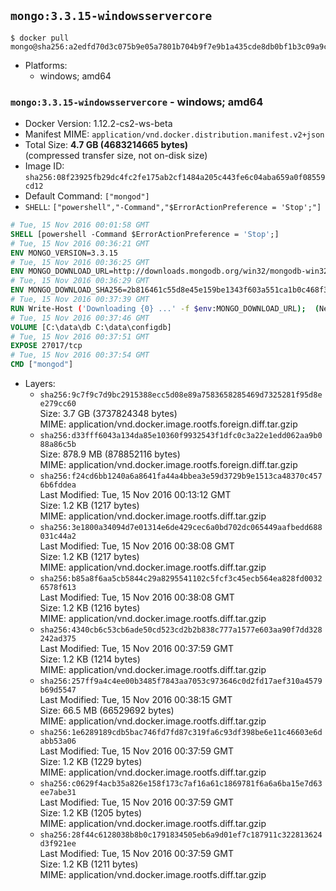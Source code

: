 ## `mongo:3.3.15-windowsservercore`

```console
$ docker pull mongo@sha256:a2edfd70d3c075b9e05a7801b704b9f7e9b1a435cde8db0bf1b3c09a9cefbfc6
```

-	Platforms:
	-	windows; amd64

### `mongo:3.3.15-windowsservercore` - windows; amd64

-	Docker Version: 1.12.2-cs2-ws-beta
-	Manifest MIME: `application/vnd.docker.distribution.manifest.v2+json`
-	Total Size: **4.7 GB (4683214665 bytes)**  
	(compressed transfer size, not on-disk size)
-	Image ID: `sha256:08f23925fb29dc4fc2fe175ab2cf1484a205c443fe6c04aba659a0f08559cd12`
-	Default Command: `["mongod"]`
-	`SHELL`: `["powershell","-Command","$ErrorActionPreference = 'Stop';"]`

```dockerfile
# Tue, 15 Nov 2016 00:01:58 GMT
SHELL [powershell -Command $ErrorActionPreference = 'Stop';]
# Tue, 15 Nov 2016 00:36:21 GMT
ENV MONGO_VERSION=3.3.15
# Tue, 15 Nov 2016 00:36:25 GMT
ENV MONGO_DOWNLOAD_URL=http://downloads.mongodb.org/win32/mongodb-win32-x86_64-2008plus-ssl-3.3.15-signed.msi
# Tue, 15 Nov 2016 00:36:29 GMT
ENV MONGO_DOWNLOAD_SHA256=2b816461c55d8e45e159be1343f603a551ca1b0c468f30028c6fa25d2308e5eb
# Tue, 15 Nov 2016 00:37:39 GMT
RUN Write-Host ('Downloading {0} ...' -f $env:MONGO_DOWNLOAD_URL); 	(New-Object System.Net.WebClient).DownloadFile($env:MONGO_DOWNLOAD_URL, 'mongo.msi'); 		Write-Host ('Verifying sha256 ({0}) ...' -f $env:MONGO_DOWNLOAD_SHA256); 	if ((Get-FileHash mongo.msi -Algorithm sha256).Hash -ne $env:MONGO_DOWNLOAD_SHA256) { 		Write-Host 'FAILED!'; 		exit 1; 	}; 		Write-Host 'Installing ...'; 	Start-Process msiexec -Wait 		-ArgumentList @( 			'/i', 			'mongo.msi', 			'/quiet', 			'/qn', 			'INSTALLLOCATION=C:\mongodb', 			'ADDLOCAL=all' 		); 	$env:PATH = 'C:\mongodb\bin;' + $env:PATH; 	[Environment]::SetEnvironmentVariable('PATH', $env:PATH, [EnvironmentVariableTarget]::Machine); 		Write-Host 'Verifying install ...'; 	Write-Host '  mongo --version'; mongo --version; 	Write-Host '  mongod --version'; mongod --version; 		Write-Host 'Removing ...'; 	Remove-Item C:\mongodb\bin\*.pdb -Force; 	Remove-Item C:\windows\installer\*.msi -Force; 	Remove-Item mongo.msi -Force; 		Write-Host 'Complete.';
# Tue, 15 Nov 2016 00:37:46 GMT
VOLUME [C:\data\db C:\data\configdb]
# Tue, 15 Nov 2016 00:37:51 GMT
EXPOSE 27017/tcp
# Tue, 15 Nov 2016 00:37:54 GMT
CMD ["mongod"]
```

-	Layers:
	-	`sha256:9c7f9c7d9bc2915388ecc5d08e89a7583658285469d7325281f95d8ee279cc60`  
		Size: 3.7 GB (3737824348 bytes)  
		MIME: application/vnd.docker.image.rootfs.foreign.diff.tar.gzip
	-	`sha256:d33fff6043a134da85e10360f9932543f1dfc0c3a22e1edd062aa9b088a86c5b`  
		Size: 878.9 MB (878852116 bytes)  
		MIME: application/vnd.docker.image.rootfs.foreign.diff.tar.gzip
	-	`sha256:f24cd6bb1240a6a8641fa44a4bbea3e59d3729b9e1513ca48370c4576b6fddea`  
		Last Modified: Tue, 15 Nov 2016 00:13:12 GMT  
		Size: 1.2 KB (1217 bytes)  
		MIME: application/vnd.docker.image.rootfs.diff.tar.gzip
	-	`sha256:3e1800a34094d7e01314e6de429cec6a0bd702dc065449aafbedd688031c44a2`  
		Last Modified: Tue, 15 Nov 2016 00:38:08 GMT  
		Size: 1.2 KB (1217 bytes)  
		MIME: application/vnd.docker.image.rootfs.diff.tar.gzip
	-	`sha256:b85a8f6aa5cb5844c29a8295541102c5fcf3c45ecb564ea828fd00326578f613`  
		Last Modified: Tue, 15 Nov 2016 00:38:08 GMT  
		Size: 1.2 KB (1216 bytes)  
		MIME: application/vnd.docker.image.rootfs.diff.tar.gzip
	-	`sha256:4340cb6c53cb6ade50cd523cd2b2b838c777a1577e603aa90f7dd328242ad375`  
		Last Modified: Tue, 15 Nov 2016 00:37:59 GMT  
		Size: 1.2 KB (1214 bytes)  
		MIME: application/vnd.docker.image.rootfs.diff.tar.gzip
	-	`sha256:257ff9a4c4ee00b3485f7843aa7053c973646c0d2fd17aef310a4579b69d5547`  
		Last Modified: Tue, 15 Nov 2016 00:38:15 GMT  
		Size: 66.5 MB (66529692 bytes)  
		MIME: application/vnd.docker.image.rootfs.diff.tar.gzip
	-	`sha256:1e6289189cdb5bac746fd7fd87c319fa6c93df398be6e11c46603e6dabb53a06`  
		Last Modified: Tue, 15 Nov 2016 00:37:59 GMT  
		Size: 1.2 KB (1229 bytes)  
		MIME: application/vnd.docker.image.rootfs.diff.tar.gzip
	-	`sha256:c0629f4acb35a826e158f173c7af16a61c1869781f6a6a6ba15e7d63ee7abe31`  
		Last Modified: Tue, 15 Nov 2016 00:37:59 GMT  
		Size: 1.2 KB (1205 bytes)  
		MIME: application/vnd.docker.image.rootfs.diff.tar.gzip
	-	`sha256:28f44c6128038b8b0c1791834505eb6a9d01ef7c187911c322813624d3f921ee`  
		Last Modified: Tue, 15 Nov 2016 00:37:59 GMT  
		Size: 1.2 KB (1211 bytes)  
		MIME: application/vnd.docker.image.rootfs.diff.tar.gzip
